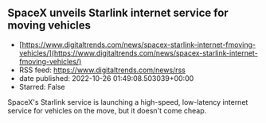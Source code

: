 ## SpaceX unveils Starlink internet service for moving vehicles
 - [https://www.digitaltrends.com/news/spacex-starlink-internet-fmoving-vehicles/](https://www.digitaltrends.com/news/spacex-starlink-internet-fmoving-vehicles/)
 - RSS feed: https://www.digitaltrends.com/news/rss
 - date published: 2022-10-26 01:49:08.503039+00:00
 - Starred: False

SpaceX's Starlink service is launching a high-speed, low-latency internet service for vehicles on the move, but it doesn't come cheap.
